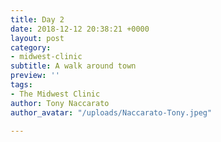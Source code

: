 ```yaml
---
title: Day 2
date: 2018-12-12 20:38:21 +0000
layout: post
category:
- midwest-clinic
subtitle: A walk around town
preview: ''
tags:
- The Midwest Clinic
author: Tony Naccarato
author_avatar: "/uploads/Naccarato-Tony.jpeg"

---
```

